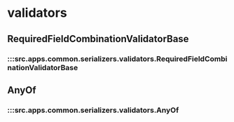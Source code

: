 # validators

## RequiredFieldCombinationValidatorBase

### :::src.apps.common.serializers.validators.RequiredFieldCombinationValidatorBase

## AnyOf

### :::src.apps.common.serializers.validators.AnyOf

